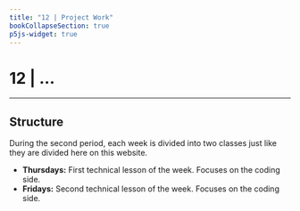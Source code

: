 ```yaml
---
title: "12 | Project Work"
bookCollapseSection: true
p5js-widget: true
---
```


# 12 | ...

---

## Structure

During the second period, each week is divided into two classes just like they are divided here on this website.

- **Thursdays:** First technical lesson of the week. Focuses on the coding side.
- **Fridays:** Second technical lesson of the week. Focuses on the coding side.